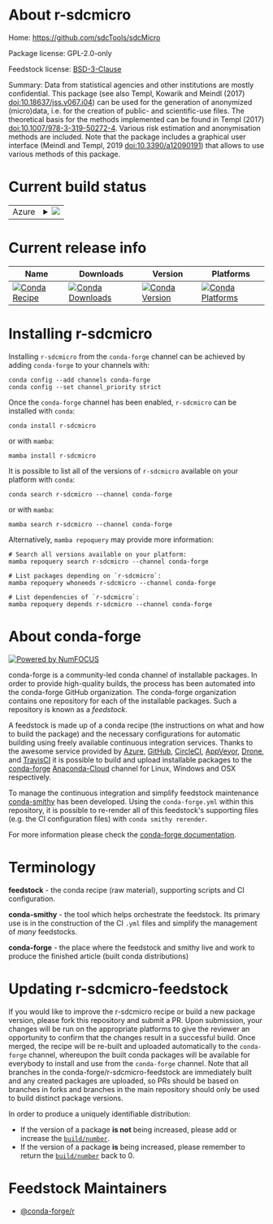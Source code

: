 About r-sdcmicro
================

Home: https://github.com/sdcTools/sdcMicro

Package license: GPL-2.0-only

Feedstock license: [BSD-3-Clause](https://github.com/conda-forge/r-sdcmicro-feedstock/blob/main/LICENSE.txt)

Summary: Data from statistical agencies and other institutions are mostly confidential. This package (see also Templ, Kowarik and Meindl (2017) <doi:10.18637/jss.v067.i04>) can be used for the generation of anonymized (micro)data, i.e. for the creation of public- and scientific-use files. The theoretical basis for the methods implemented can be found in Templ (2017) <doi:10.1007/978-3-319-50272-4>. Various risk estimation and anonymisation methods are included. Note that the package includes a graphical user interface (Meindl and Templ, 2019 <doi:10.3390/a12090191>) that allows to use various methods of this package.

Current build status
====================


<table>
    
  <tr>
    <td>Azure</td>
    <td>
      <details>
        <summary>
          <a href="https://dev.azure.com/conda-forge/feedstock-builds/_build/latest?definitionId=15005&branchName=main">
            <img src="https://dev.azure.com/conda-forge/feedstock-builds/_apis/build/status/r-sdcmicro-feedstock?branchName=main">
          </a>
        </summary>
        <table>
          <thead><tr><th>Variant</th><th>Status</th></tr></thead>
          <tbody><tr>
              <td>linux_64_r_base4.1</td>
              <td>
                <a href="https://dev.azure.com/conda-forge/feedstock-builds/_build/latest?definitionId=15005&branchName=main">
                  <img src="https://dev.azure.com/conda-forge/feedstock-builds/_apis/build/status/r-sdcmicro-feedstock?branchName=main&jobName=linux&configuration=linux_64_r_base4.1" alt="variant">
                </a>
              </td>
            </tr><tr>
              <td>linux_64_r_base4.2</td>
              <td>
                <a href="https://dev.azure.com/conda-forge/feedstock-builds/_build/latest?definitionId=15005&branchName=main">
                  <img src="https://dev.azure.com/conda-forge/feedstock-builds/_apis/build/status/r-sdcmicro-feedstock?branchName=main&jobName=linux&configuration=linux_64_r_base4.2" alt="variant">
                </a>
              </td>
            </tr><tr>
              <td>osx_64_r_base4.1</td>
              <td>
                <a href="https://dev.azure.com/conda-forge/feedstock-builds/_build/latest?definitionId=15005&branchName=main">
                  <img src="https://dev.azure.com/conda-forge/feedstock-builds/_apis/build/status/r-sdcmicro-feedstock?branchName=main&jobName=osx&configuration=osx_64_r_base4.1" alt="variant">
                </a>
              </td>
            </tr><tr>
              <td>osx_64_r_base4.2</td>
              <td>
                <a href="https://dev.azure.com/conda-forge/feedstock-builds/_build/latest?definitionId=15005&branchName=main">
                  <img src="https://dev.azure.com/conda-forge/feedstock-builds/_apis/build/status/r-sdcmicro-feedstock?branchName=main&jobName=osx&configuration=osx_64_r_base4.2" alt="variant">
                </a>
              </td>
            </tr><tr>
              <td>win_64</td>
              <td>
                <a href="https://dev.azure.com/conda-forge/feedstock-builds/_build/latest?definitionId=15005&branchName=main">
                  <img src="https://dev.azure.com/conda-forge/feedstock-builds/_apis/build/status/r-sdcmicro-feedstock?branchName=main&jobName=win&configuration=win_64_" alt="variant">
                </a>
              </td>
            </tr>
          </tbody>
        </table>
      </details>
    </td>
  </tr>
</table>

Current release info
====================

| Name | Downloads | Version | Platforms |
| --- | --- | --- | --- |
| [![Conda Recipe](https://img.shields.io/badge/recipe-r--sdcmicro-green.svg)](https://anaconda.org/conda-forge/r-sdcmicro) | [![Conda Downloads](https://img.shields.io/conda/dn/conda-forge/r-sdcmicro.svg)](https://anaconda.org/conda-forge/r-sdcmicro) | [![Conda Version](https://img.shields.io/conda/vn/conda-forge/r-sdcmicro.svg)](https://anaconda.org/conda-forge/r-sdcmicro) | [![Conda Platforms](https://img.shields.io/conda/pn/conda-forge/r-sdcmicro.svg)](https://anaconda.org/conda-forge/r-sdcmicro) |

Installing r-sdcmicro
=====================

Installing `r-sdcmicro` from the `conda-forge` channel can be achieved by adding `conda-forge` to your channels with:

```
conda config --add channels conda-forge
conda config --set channel_priority strict
```

Once the `conda-forge` channel has been enabled, `r-sdcmicro` can be installed with `conda`:

```
conda install r-sdcmicro
```

or with `mamba`:

```
mamba install r-sdcmicro
```

It is possible to list all of the versions of `r-sdcmicro` available on your platform with `conda`:

```
conda search r-sdcmicro --channel conda-forge
```

or with `mamba`:

```
mamba search r-sdcmicro --channel conda-forge
```

Alternatively, `mamba repoquery` may provide more information:

```
# Search all versions available on your platform:
mamba repoquery search r-sdcmicro --channel conda-forge

# List packages depending on `r-sdcmicro`:
mamba repoquery whoneeds r-sdcmicro --channel conda-forge

# List dependencies of `r-sdcmicro`:
mamba repoquery depends r-sdcmicro --channel conda-forge
```


About conda-forge
=================

[![Powered by
NumFOCUS](https://img.shields.io/badge/powered%20by-NumFOCUS-orange.svg?style=flat&colorA=E1523D&colorB=007D8A)](https://numfocus.org)

conda-forge is a community-led conda channel of installable packages.
In order to provide high-quality builds, the process has been automated into the
conda-forge GitHub organization. The conda-forge organization contains one repository
for each of the installable packages. Such a repository is known as a *feedstock*.

A feedstock is made up of a conda recipe (the instructions on what and how to build
the package) and the necessary configurations for automatic building using freely
available continuous integration services. Thanks to the awesome service provided by
[Azure](https://azure.microsoft.com/en-us/services/devops/), [GitHub](https://github.com/),
[CircleCI](https://circleci.com/), [AppVeyor](https://www.appveyor.com/),
[Drone](https://cloud.drone.io/welcome), and [TravisCI](https://travis-ci.com/)
it is possible to build and upload installable packages to the
[conda-forge](https://anaconda.org/conda-forge) [Anaconda-Cloud](https://anaconda.org/)
channel for Linux, Windows and OSX respectively.

To manage the continuous integration and simplify feedstock maintenance
[conda-smithy](https://github.com/conda-forge/conda-smithy) has been developed.
Using the ``conda-forge.yml`` within this repository, it is possible to re-render all of
this feedstock's supporting files (e.g. the CI configuration files) with ``conda smithy rerender``.

For more information please check the [conda-forge documentation](https://conda-forge.org/docs/).

Terminology
===========

**feedstock** - the conda recipe (raw material), supporting scripts and CI configuration.

**conda-smithy** - the tool which helps orchestrate the feedstock.
                   Its primary use is in the construction of the CI ``.yml`` files
                   and simplify the management of *many* feedstocks.

**conda-forge** - the place where the feedstock and smithy live and work to
                  produce the finished article (built conda distributions)


Updating r-sdcmicro-feedstock
=============================

If you would like to improve the r-sdcmicro recipe or build a new
package version, please fork this repository and submit a PR. Upon submission,
your changes will be run on the appropriate platforms to give the reviewer an
opportunity to confirm that the changes result in a successful build. Once
merged, the recipe will be re-built and uploaded automatically to the
`conda-forge` channel, whereupon the built conda packages will be available for
everybody to install and use from the `conda-forge` channel.
Note that all branches in the conda-forge/r-sdcmicro-feedstock are
immediately built and any created packages are uploaded, so PRs should be based
on branches in forks and branches in the main repository should only be used to
build distinct package versions.

In order to produce a uniquely identifiable distribution:
 * If the version of a package **is not** being increased, please add or increase
   the [``build/number``](https://docs.conda.io/projects/conda-build/en/latest/resources/define-metadata.html#build-number-and-string).
 * If the version of a package **is** being increased, please remember to return
   the [``build/number``](https://docs.conda.io/projects/conda-build/en/latest/resources/define-metadata.html#build-number-and-string)
   back to 0.

Feedstock Maintainers
=====================

* [@conda-forge/r](https://github.com/conda-forge/r/)

